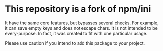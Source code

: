 # This repository is a fork of npm/ini

It have the same core features, but bypasses several checks. For example, it can save empty keys and does not escape chars.
It is not intended to be every-purpose. In fact, it was created to fit with one particular usage.

Please use caution if you intend to add this package to your project.